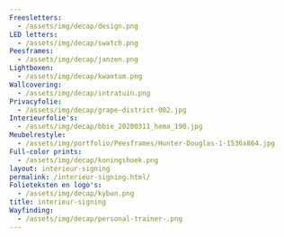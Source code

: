 ```yaml
---
Freesletters:
  - /assets/img/decap/design.png
LED letters:
  - /assets/img/decap/swatch.png
Peesframes:
  - /assets/img/decap/janzen.png
Lightboxen:
  - /assets/img/decap/kwantum.png
Wallcovering:
  - /assets/img/decap/intratuin.png
Privacyfolie:
  - /assets/img/decap/grape-district-002.jpg
Interieurfolie's:
  - /assets/img/decap/bbie_20200311_hema_190.jpg
Meubelrestyle:
  - /assets/img/portfolio/Peesframes/Hunter-Douglas-1-1536x864.jpg
Full-color prints:
  - /assets/img/decap/koningshoek.png
layout: interieur-signing
permalink: /interieur-signing.html/
Folieteksten en logo's:
  - /assets/img/decap/kybun.png
title: interieur-signing
Wayfinding:
  - /assets/img/decap/personal-trainer-.png
---
```

